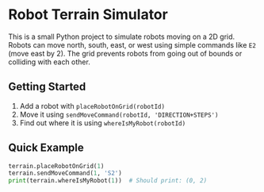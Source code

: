 # Robot Terrain Simulator 

This is a small Python project to simulate robots moving on a 2D grid. Robots can move north, south, east, or west using simple commands like `E2` (move east by 2). The grid prevents robots from going out of bounds or colliding with each other.

## Getting Started

1. Add a robot with `placeRobotOnGrid(robotId)`
2. Move it using `sendMoveCommand(robotId, 'DIRECTION+STEPS')`
3. Find out where it is using `whereIsMyRobot(robotId)`

## Quick Example

```python
terrain.placeRobotOnGrid(1)
terrain.sendMoveCommand(1, 'S2')
print(terrain.whereIsMyRobot(1))  # Should print: (0, 2)